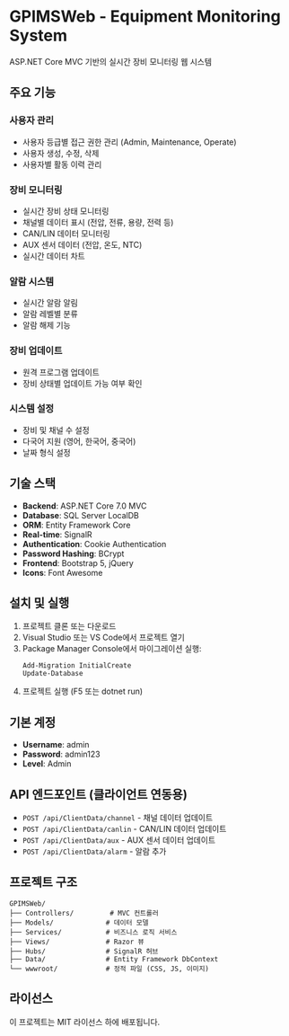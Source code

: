 # GPIMSWeb - Equipment Monitoring System

ASP.NET Core MVC 기반의 실시간 장비 모니터링 웹 시스템

## 주요 기능

### 사용자 관리
- 사용자 등급별 접근 권한 관리 (Admin, Maintenance, Operate)
- 사용자 생성, 수정, 삭제
- 사용자별 활동 이력 관리

### 장비 모니터링
- 실시간 장비 상태 모니터링
- 채널별 데이터 표시 (전압, 전류, 용량, 전력 등)
- CAN/LIN 데이터 모니터링
- AUX 센서 데이터 (전압, 온도, NTC)
- 실시간 데이터 차트

### 알람 시스템
- 실시간 알람 알림
- 알람 레벨별 분류
- 알람 해제 기능

### 장비 업데이트
- 원격 프로그램 업데이트
- 장비 상태별 업데이트 가능 여부 확인

### 시스템 설정
- 장비 및 채널 수 설정
- 다국어 지원 (영어, 한국어, 중국어)
- 날짜 형식 설정

## 기술 스택

- **Backend**: ASP.NET Core 7.0 MVC
- **Database**: SQL Server LocalDB
- **ORM**: Entity Framework Core
- **Real-time**: SignalR
- **Authentication**: Cookie Authentication
- **Password Hashing**: BCrypt
- **Frontend**: Bootstrap 5, jQuery
- **Icons**: Font Awesome

## 설치 및 실행

1. 프로젝트 클론 또는 다운로드
2. Visual Studio 또는 VS Code에서 프로젝트 열기
3. Package Manager Console에서 마이그레이션 실행:
   ```
   Add-Migration InitialCreate
   Update-Database
   ```
4. 프로젝트 실행 (F5 또는 dotnet run)

## 기본 계정

- **Username**: admin
- **Password**: admin123
- **Level**: Admin

## API 엔드포인트 (클라이언트 연동용)

- `POST /api/ClientData/channel` - 채널 데이터 업데이트
- `POST /api/ClientData/canlin` - CAN/LIN 데이터 업데이트
- `POST /api/ClientData/aux` - AUX 센서 데이터 업데이트
- `POST /api/ClientData/alarm` - 알람 추가

## 프로젝트 구조

```
GPIMSWeb/
├── Controllers/         # MVC 컨트롤러
├── Models/             # 데이터 모델
├── Services/           # 비즈니스 로직 서비스
├── Views/              # Razor 뷰
├── Hubs/               # SignalR 허브
├── Data/               # Entity Framework DbContext
└── wwwroot/            # 정적 파일 (CSS, JS, 이미지)
```

## 라이선스

이 프로젝트는 MIT 라이선스 하에 배포됩니다.